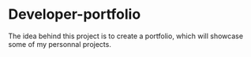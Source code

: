 # Developer-portfolio

The idea behind this project is to create a portfolio, which will showcase some of my personnal projects.
